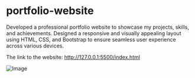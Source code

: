 # portfolio-website
Developed a professional portfolio website to showcase my projects, skills, and achievements.  Designed a responsive and visually appealing layout using HTML, CSS, and Bootstrap to ensure seamless user experience across various devices.

The link to the website: http://127.0.0.1:5500/index.html

![Image](https://github.com/user-attachments/assets/a81a056d-56a1-4075-9427-e5bd0c8d586d)
